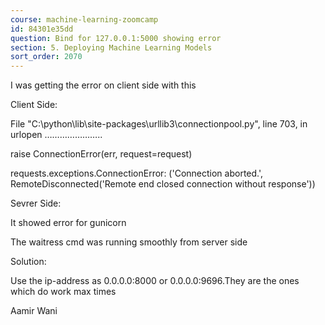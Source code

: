 ```yaml
---
course: machine-learning-zoomcamp
id: 84301e35dd
question: Bind for 127.0.0.1:5000 showing error
section: 5. Deploying Machine Learning Models
sort_order: 2070
---
```


I was getting the error on client side with this

Client Side:

File "C:\python\lib\site-packages\urllib3\connectionpool.py", line 703, in urlopen …………………..

raise ConnectionError(err, request=request)

requests.exceptions.ConnectionError: ('Connection aborted.', RemoteDisconnected('Remote end closed connection without response'))

Sevrer Side:

It showed error for gunicorn

The waitress  cmd was running smoothly from server side

Solution:

Use the ip-address as 0.0.0.0:8000 or 0.0.0.0:9696.They are the ones which do work max times

Aamir Wani

